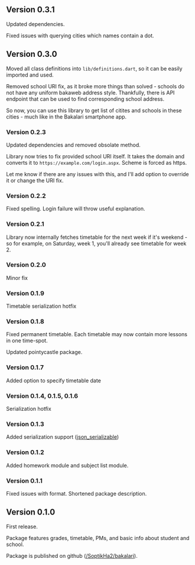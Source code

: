 ## Version 0.3.1
Updated dependencies.

Fixed issues with querying cities which names contain a dot.

## Version 0.3.0
Moved all class definitions into `lib/definitions.dart`, so it can be
easily imported and used.

Removed school URI fix, as it broke more things than solved - schools do not have
any uniform bakaweb address style. Thankfully, there is API endpoint
that can be used to find corresponding school address.

So now, you can use this library to get list of citites and schools in these cities - much like in
the Bakalari smartphone app.

### Version 0.2.3
Updated dependencies and removed obsolate method.

Library now tries to fix provided school URI itself.
It takes the domain and converts it to `https://example.com/login.aspx`.
Scheme is forced as https.

Let me know if there are any issues with this, and I'll add option to override it
or change the URI fix.

### Version 0.2.2
Fixed spelling. Login failure will throw useful explanation.

### Version 0.2.1
Library now internally fetches timetable for the next week if it's weekend - so for example, on Saturday, week 1, you'll already see timetable for week 2.

### Version 0.2.0
Minor fix

### Version 0.1.9
Timetable serialization hotfix

### Version 0.1.8
Fixed permanent timetable. Each timetable may now contain more 
lessons in one time-spot.

Updated pointycastle package.

### Version 0.1.7
Added option to specify timetable date

### Version 0.1.4, 0.1.5, 0.1.6
Serialization hotfix

### Version 0.1.3
Added serialization support ([json_serializable](https://pub.dartlang.org/packages/json_serializable))

### Version 0.1.2
Added homework module and subject list module.

### Version 0.1.1
Fixed issues with format. Shortened package description.

## Version 0.1.0
First release.

Package features grades, timetable, PMs, and basic info about student and school.

Package is published on github ([/SoptikHa2/bakalari](https://github.com/SoptikHa2/bakalari)).